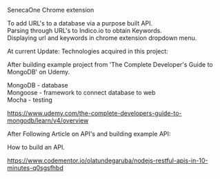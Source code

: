 SenecaOne Chrome extension
  
To add URL's to a database via a purpose built API. <br />
Parsing through URL's to Indico.io to obtain Keywords. <br />
Displaying url and keywords in chrome extension dropdown menu. <br />

At current Update: Technologies acquired in this project: <br />

After building example project from 'The Complete Developer's Guide to MongoDB' on Udemy. <br />

MongoDB - database <br />
Mongoose - framework to connect database to web <br />
Mocha - testing <br />

https://www.udemy.com/the-complete-developers-guide-to-mongodb/learn/v4/overview <br />

After Following Article on API's and building example API: <br />

How to build an API. <br />

https://www.codementor.io/olatundegaruba/nodejs-restful-apis-in-10-minutes-q0sgsfhbd
